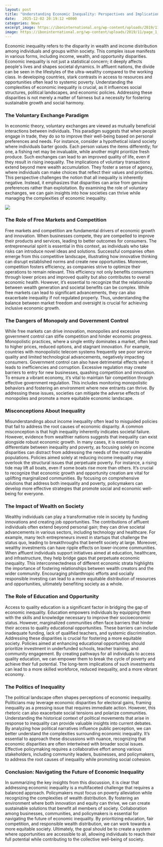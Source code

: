 ```yaml
---
layout: post
title: "Understanding Economic Inequality: Perspectives and Implications"
date:   2025-12-02 20:19:12 +0000
categories: News
excerpt_image: https://iboninternational.org/wp-content/uploads/2019/11/page_1_final2-8.png
image: https://iboninternational.org/wp-content/uploads/2019/11/page_1_final2-8.png
---
```


Economic inequality refers to the disparity in wealth and income distribution among individuals and groups within society. This complex issue manifests in various forms, including income, wealth, and opportunity disparities. Economic inequality is not just a statistical concern; it deeply affects people's lives and shapes societal dynamics. In affluent nations, the divide can be seen in the lifestyles of the ultra-wealthy compared to the working class. In developing countries, stark contrasts in access to resources and opportunities often lead to systemic poverty. Understanding the complexities of economic inequality is crucial, as it influences social structures, political landscapes, and economic policies. Addressing these disparities is not merely a matter of fairness but a necessity for fostering sustainable growth and social harmony.
### The Voluntary Exchange Paradigm
In economic theory, voluntary exchanges are viewed as mutually beneficial interactions between individuals. This paradigm suggests that when people engage in trade, they do so to improve their well-being based on personal preferences and needs. For instance, consider a hypothetical island society where individuals barter goods. Each person values the items differently; for one, a fishing net may be invaluable, while another might prioritize fresh produce. Such exchanges can lead to an improved quality of life, even if they result in rising inequality.
The implications of voluntary transactions extend beyond mere wealth accumulation. They foster a sense of agency, where individuals can make choices that reflect their values and priorities. This perspective challenges the notion that all inequality is inherently negative. Instead, it emphasizes that disparities can arise from genuine preferences rather than exploitation. By examining the role of voluntary exchanges, we can gain insights into how societies can thrive while managing the complexities of economic inequality.

![](https://iboninternational.org/wp-content/uploads/2019/11/page_1_final2-8.png)
### The Role of Free Markets and Competition
Free markets and competition are fundamental drivers of economic growth and innovation. When businesses compete, they are compelled to improve their products and services, leading to better outcomes for consumers. The entrepreneurial spirit is essential in this context, as individuals who take risks can introduce novel ideas and solutions. Successful companies often emerge from this competitive landscape, illustrating how innovative thinking can disrupt established norms and create new opportunities.
Moreover, competition fosters efficiency, as companies strive to optimize their operations to remain relevant. This efficiency not only benefits consumers through lower prices and improved quality but also contributes to overall economic health. However, it’s essential to recognize that the relationship between wealth generation and societal benefits can be complex. While free markets can lead to significant advancements, they can also exacerbate inequality if not regulated properly. Thus, understanding the balance between market freedom and oversight is crucial for achieving inclusive economic growth.
### The Dangers of Monopoly and Government Control
While free markets can drive innovation, monopolies and excessive government control can stifle competition and hinder economic progress. Monopolistic practices, where a single entity dominates a market, often lead to higher prices, reduced options, and stagnant innovation. For example, countries with monopolistic telecom systems frequently see poor service quality and limited technological advancements, negatively impacting consumers.
Government control can also have detrimental effects when it leads to inefficiencies and corruption. Excessive regulation may create barriers to entry for new businesses, quashing competition and innovation. To ensure a vibrant economy, it’s vital to maintain fair competition through effective government regulation. This includes monitoring monopolistic behaviors and fostering an environment where new entrants can thrive. By addressing these issues, societies can mitigate the adverse effects of monopolies and promote a more equitable economic landscape.
### Misconceptions About Inequality
Misunderstandings about income inequality often lead to misguided policies that fail to address the root causes of economic disparity. A common misconception is that high inequality inherently indicates societal failure. However, evidence from wealthier nations suggests that inequality can exist alongside robust economic growth. In many cases, it is essential to differentiate between inequality and poverty, as focusing solely on income disparities can distract from addressing the needs of the most vulnerable populations.
Policies aimed solely at reducing income inequality may overlook the structural issues that perpetuate poverty. For instance, a rising tide may lift all boats, even if some boats rise more than others. It’s crucial to recognize that economic growth and opportunity creation are vital for uplifting marginalized communities. By focusing on comprehensive solutions that address both inequality and poverty, policymakers can develop more effective strategies that promote social and economic well-being for everyone.
### The Impact of Wealth on Society
Wealthy individuals can play a transformative role in society by funding innovations and creating job opportunities. The contributions of affluent individuals often extend beyond personal gain; they can drive societal advancements in various sectors, including technology and healthcare. For example, many tech entrepreneurs invest in startups that challenge the status quo, leading to breakthroughs that benefit society at large.
Moreover, wealthy investments can have ripple effects on lower-income communities. When affluent individuals support initiatives aimed at education, healthcare, and infrastructure, they help bridge gaps that perpetuate economic inequality. This interconnectedness of different economic strata highlights the importance of fostering relationships between wealth creators and the wider community. Encouraging philanthropic efforts and socially responsible investing can lead to a more equitable distribution of resources and opportunities, ultimately benefiting society as a whole.
### The Role of Education and Opportunity
Access to quality education is a significant factor in bridging the gap of economic inequality. Education empowers individuals by equipping them with the skills and knowledge necessary to improve their socioeconomic status. However, marginalized communities often face barriers that hinder their access to quality educational opportunities. These barriers can include inadequate funding, lack of qualified teachers, and systemic discrimination.
Addressing these disparities is crucial for fostering a more equitable society. Policies aimed at enhancing educational opportunities should prioritize investment in underfunded schools, teacher training, and community engagement. By creating pathways for all individuals to access quality education, we can empower them to break the cycle of poverty and achieve their full potential. The long-term implications of such investments can lead to a more skilled workforce, reduced inequality, and a more vibrant economy.
### The Politics of Inequality
The political landscape often shapes perceptions of economic inequality. Politicians may leverage economic disparities for electoral gains, framing inequality as a pressing issue that requires immediate action. However, this rhetoric can also exacerbate social tensions and polarize communities. Understanding the historical context of political movements that arise in response to inequality can provide valuable insights into current debates.
By analyzing how political narratives influence public perception, we can better understand the complexities surrounding economic inequality. It’s essential to approach these discussions with nuance, recognizing that economic disparities are often intertwined with broader social issues. Effective policymaking requires a collaborative effort among various stakeholders, including community leaders, businesses, and policymakers, to address the root causes of inequality while promoting social cohesion.
### Conclusion: Navigating the Future of Economic Inequality
In summarizing the key insights from this discussion, it is clear that addressing economic inequality is a multifaceted challenge that requires a balanced approach. Policymakers must focus on poverty alleviation while recognizing the complexities of wealth distribution. By fostering an environment where both innovation and equity can thrive, we can create sustainable solutions that benefit all members of society.
Collaboration among businesses, communities, and policymakers is essential for navigating the future of economic inequality. By prioritizing education, fair competition, and responsible wealth distribution, we can work towards a more equitable society. Ultimately, the goal should be to create a system where opportunities are accessible to all, allowing individuals to reach their full potential while contributing to the collective well-being of society.